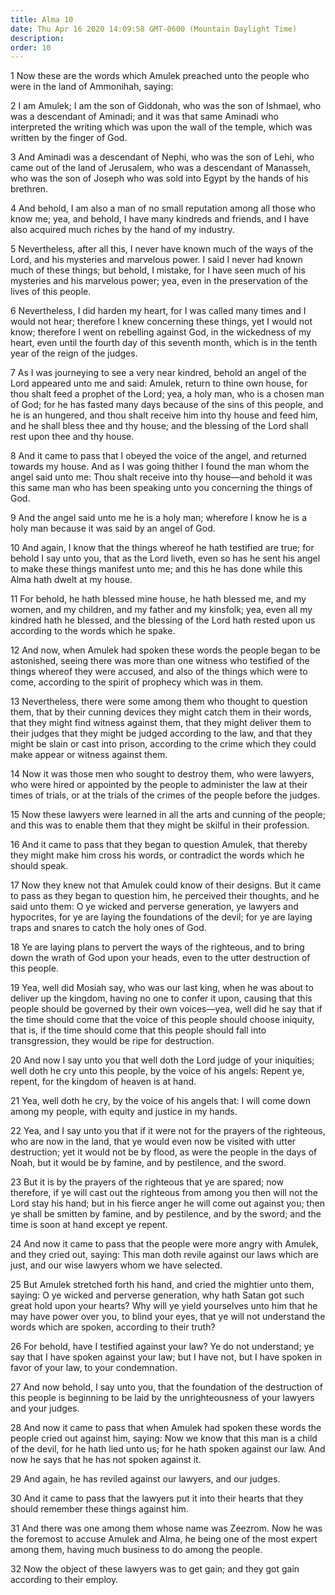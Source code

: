 ```yaml
---
title: Alma 10
date: Thu Apr 16 2020 14:09:58 GMT-0600 (Mountain Daylight Time)
description: 
order: 10
---
```


<p>
  1 Now these are the words which Amulek preached unto the people who were in
  the land of Ammonihah, saying:
</p>
<p>
  2 I am Amulek; I am the son of Giddonah, who was the son of Ishmael, who was a
  descendant of Aminadi; and it was that same Aminadi who interpreted the
  writing which was upon the wall of the temple, which was written by the finger
  of God.
</p>
<span></span>
<p>
  3 And Aminadi was a descendant of Nephi, who was the son of Lehi, who came out
  of the land of Jerusalem, who was a descendant of Manasseh, who was the son of
  Joseph who was sold into Egypt by the hands of his brethren.
</p>
<p>
  4 And behold, I am also a man of no small reputation among all those who know
  me; yea, and behold, I have many kindreds and friends, and I have also
  acquired much riches by the hand of my industry.
</p>
<p>
  5 Nevertheless, after all this, I never have known much of the ways of the
  Lord, and his mysteries and marvelous power. I said I never had known much of
  these things; but behold, I mistake, for I have seen much of his mysteries and
  his marvelous power; yea, even in the preservation of the lives of this
  people.
</p>
<p>
  6 Nevertheless, I did harden my heart, for I was called many times and I would
  not hear; therefore I knew concerning these things, yet I would not know;
  therefore I went on rebelling against God, in the wickedness of my heart, even
  until the fourth day of this seventh month, which is in the tenth year of the
  reign of the judges.
</p>
<p>
  7 As I was journeying to see a very near kindred, behold an angel of the Lord
  appeared unto me and said: Amulek, return to thine own house, for thou shalt
  feed a prophet of the Lord; yea, a holy man, who is a chosen man of God; for
  he has fasted many days because of the sins of this people, and he is an
  hungered, and thou shalt receive him into thy house and feed him, and he shall
  bless thee and thy house; and the blessing of the Lord shall rest upon thee
  and thy house.
</p>
<p>
  8 And it came to pass that I obeyed the voice of the angel, and returned
  towards my house. And as I was going thither I found the man whom the angel
  said unto me: Thou shalt receive into thy house&#x2014;and behold it was this
  same man who has been speaking unto you concerning the things of God.
</p>
<p>
  9 And the angel said unto me he is a holy man; wherefore I know he is a holy
  man because it was said by an angel of God.
</p>
<p>
  10 And again, I know that the things whereof he hath testified are true; for
  behold I say unto you, that as the Lord liveth, even so has he sent his angel
  to make these things manifest unto me; and this he has done while this Alma
  hath dwelt at my house.
</p>
<p>
  11 For behold, he hath blessed mine house, he hath blessed me, and my women,
  and my children, and my father and my kinsfolk; yea, even all my kindred hath
  he blessed, and the blessing of the Lord hath rested upon us according to the
  words which he spake.
</p>
<p>
  12 And now, when Amulek had spoken these words the people began to be
  astonished, seeing there was more than one witness who testified of the things
  whereof they were accused, and also of the things which were to come,
  according to the spirit of prophecy which was in them.
</p>
<p>
  13 Nevertheless, there were some among them who thought to question them, that
  by their cunning devices they might catch them in their words, that they might
  find witness against them, that they might deliver them to their judges that
  they might be judged according to the law, and that they might be slain or
  cast into prison, according to the crime which they could make appear or
  witness against them.
</p>
<p>
  14 Now it was those men who sought to destroy them, who were lawyers, who were
  hired or appointed by the people to administer the law at their times of
  trials, or at the trials of the crimes of the people before the judges.
</p>
<p>
  15 Now these lawyers were learned in all the arts and cunning of the people;
  and this was to enable them that they might be skilful in their profession.
</p>
<p>
  16 And it came to pass that they began to question Amulek, that thereby they
  might make him cross his words, or contradict the words which he should speak.
</p>
<p>
  17 Now they knew not that Amulek could know of their designs. But it came to
  pass as they began to question him, he perceived their thoughts, and he said
  unto them: O ye wicked and perverse generation, ye lawyers and hypocrites, for
  ye are laying the foundations of the devil; for ye are laying traps and snares
  to catch the holy ones of God.
</p>
<p>
  18 Ye are laying plans to pervert the ways of the righteous, and to bring down
  the wrath of God upon your heads, even to the utter destruction of this
  people.
</p>
<p>
  19 Yea, well did Mosiah say, who was our last king, when he was about to
  deliver up the kingdom, having no one to confer it upon, causing that this
  people should be governed by their own voices&#x2014;yea, well did he say that
  if the time should come that the voice of this people should choose iniquity,
  that is, if the time should come that this people should fall into
  transgression, they would be ripe for destruction.
</p>
<p>
  20 And now I say unto you that well doth the Lord judge of your iniquities;
  well doth he cry unto this people, by the voice of his angels: Repent ye,
  repent, for the kingdom of heaven is at hand.
</p>
<p>
  21 Yea, well doth he cry, by the voice of his angels that: I will come down
  among my people, with equity and justice in my hands.
</p>
<p>
  22 Yea, and I say unto you that if it were not for the prayers of the
  righteous, who are now in the land, that ye would even now be visited with
  utter destruction; yet it would not be by flood, as were the people in the
  days of Noah, but it would be by famine, and by pestilence, and the sword.
</p>
<p>
  23 But it is by the prayers of the righteous that ye are spared; now
  therefore, if ye will cast out the righteous from among you then will not the
  Lord stay his hand; but in his fierce anger he will come out against you; then
  ye shall be smitten by famine, and by pestilence, and by the sword; and the
  time is soon at hand except ye repent.
</p>
<p>
  24 And now it came to pass that the people were more angry with Amulek, and
  they cried out, saying: This man doth revile against our laws which are just,
  and our wise lawyers whom we have selected.
</p>
<p>
  25 But Amulek stretched forth his hand, and cried the mightier unto them,
  saying: O ye wicked and perverse generation, why hath Satan got such great
  hold upon your hearts? Why will ye yield yourselves unto him that he may have
  power over you, to blind your eyes, that ye will not understand the words
  which are spoken, according to their truth?
</p>
<p>
  26 For behold, have I testified against your law? Ye do not understand; ye say
  that I have spoken against your law; but I have not, but I have spoken in
  favor of your law, to your condemnation.
</p>
<p>
  27 And now behold, I say unto you, that the foundation of the destruction of
  this people is beginning to be laid by the unrighteousness of your lawyers and
  your judges.
</p>
<p>
  28 And now it came to pass that when Amulek had spoken these words the people
  cried out against him, saying: Now we know that this man is a child of the
  devil, for he hath lied unto us; for he hath spoken against our law. And now
  he says that he has not spoken against it.
</p>
<p>29 And again, he has reviled against our lawyers, and our judges.</p>
<p>
  30 And it came to pass that the lawyers put it into their hearts that they
  should remember these things against him.
</p>
<p>
  31 And there was one among them whose name was Zeezrom. Now he was the
  foremost to accuse Amulek and Alma, he being one of the most expert among
  them, having much business to do among the people.
</p>
<p>
  32 Now the object of these lawyers was to get gain; and they got gain
  according to their employ.
</p>
